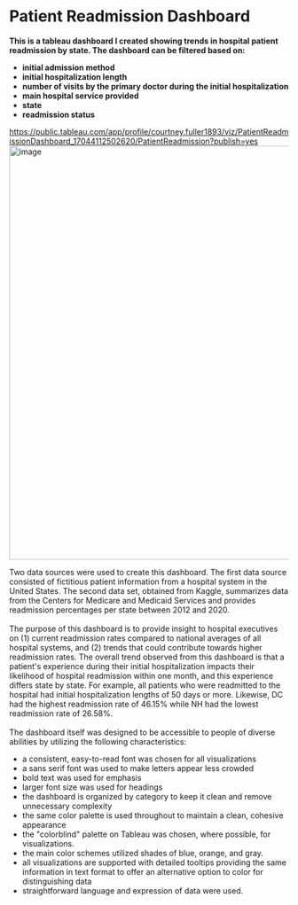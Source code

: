 # Patient Readmission Dashboard

<b> This is a tableau dashboard I created showing trends in hospital patient readmission by state. The dashboard can be filtered based on:
- initial admission method
- initial hospitalization length
- number of visits by the primary doctor during the initial hospitalization
- main hospital service provided
- state
- readmission status </b>

https://public.tableau.com/app/profile/courtney.fuller1893/viz/PatientReadmissionDashboard_17044112502620/PatientReadmission?publish=yes <br>
<img width="747" alt="image" src="https://github.com/cfuller19/cfuller19-patient_dashboard/assets/101231073/807d76a5-8e8e-46cf-bafe-a7a2bdc773f5"> <br>

Two data sources were used to create this dashboard. The first data source consisted of fictitious patient information from a hospital system in the United States. The second data set, obtained from Kaggle, summarizes data from the Centers for Medicare and Medicaid Services and provides readmission percentages per state between 2012 and 2020.<br><br>
The purpose of this dashboard is to provide insight to hospital executives on (1) current readmission rates compared to national averages of all hospital systems, and (2) trends that could contribute towards higher readmission rates. The overall trend observed from this dashboard is that a patient's experience during their initial hospitalization impacts their likelihood of hospital readmission within one month, and this experience differs state by state. For example, all patients who were readmitted to the hospital had initial hospitalization lengths of 50 days or more. Likewise, DC had the highest readmission rate of 46.15% while NH had the lowest readmission rate of 26.58%.<br><br>
The dashboard itself was designed to be accessible to people of diverse abilities by utilizing the following characteristics:
- a consistent, easy-to-read font was chosen for all visualizations
- a sans serif font was used to make letters appear less crowded
- bold text was used for emphasis
- larger font size was used for headings
- the dashboard is organized by category to keep it clean and remove unnecessary complexity
- the same color palette is used throughout to maintain a clean, cohesive appearance
- the "colorblind" palette on Tableau was chosen, where possible, for visualizations.
- the main color schemes utilized shades of blue, orange, and gray.
- all visualizations are supported with detailed tooltips providing the same information in text format to offer an alternative option to color for distinguishing data
- straightforward language and expression of data were used.
